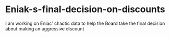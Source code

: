 # Eniak-s-final-decision-on-discounts
I am working on Eniac' chaotic data to help the Board take the final decision about making an aggressive discount
